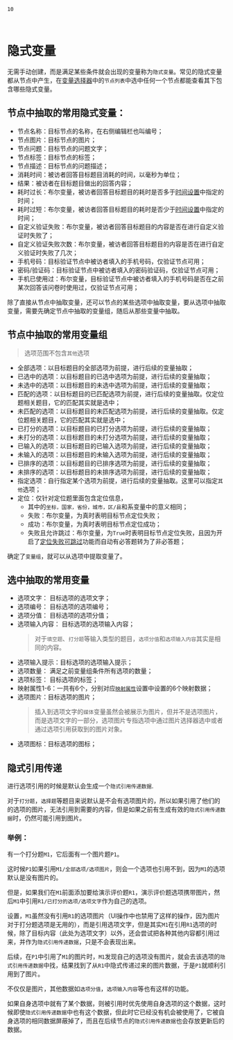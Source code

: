 ```index
10
```
```tag

```
```summary
```

# 隐式变量
无需手动创建，而是满足某些条件就会出现的变量称为`隐式变量`。常见的隐式变量都从节点中产生，在[变量选择器](./usage.md#变量选择器)中的`节点列表`中选中任何一个节点都能查看其下包含哪些隐式变量。

## 节点中抽取的常用隐式变量：
+ 节点名称：目标节点的名称，在右侧编辑栏也叫编号；
+ 节点图片：目标节点的图片；
+ 节点问题：目标节点的问题文字；
+ 节点标签：目标节点的标签；
+ 节点描述：目标节点的问题描述；
+ 消耗时间：被访者回答目标题目消耗的时间，以毫秒为单位；
+ 结果：被访者在目标题目做出的回答内容；
+ 耗时过长：布尔变量，被访者回答目标题目的耗时是否多于[时间设置](../timing/concept.md)中指定的时间；
+ 耗时过短：布尔变量，被访者回答目标题目的耗时是否少于[时间设置](../timing/concept.md)中指定的时间；
+ 自定义验证失败：布尔变量，被访者回答目标题目的内容是否在进行自定义验证时失败了；
+ 自定义验证失败次数：布尔变量，被访者回答目标题目的内容是否在进行自定义验证时失败了几次；
+ 手机号码：目标验证节点中被访者填入的手机号码，仅验证节点可用；
+ 密码/验证码：目标验证节点中被访者填入的密码验证码，仅验证节点可用；
+ 手机已使用过：布尔变量，目标验证节点中被访者填入的手机号码是否在之前某次回答该问卷时使用过，仅验证节点可用；

除了直接从节点中抽取变量，还可以节点的某些选项中抽取变量，要从选项中抽取变量，需要先确定节点中抽取的变量组，随后从那些变量中抽取。

## 节点中抽取的常用变量组
> 选项范围不包含`其他`选项

+ 全部选项：以目标题目的全部选项为前提，进行后续的变量抽取；
+ 已选中的选项：以目标题目的已选中选项为前提，进行后续的变量抽取；
+ 未选中的选项：以目标题目的未选中选项为前提，进行后续的变量抽取；
+ 匹配的选项：以目标题目的已匹配选项为前提，进行后续的变量抽取。仅定位题相关题目，它的匹配其实就是选中；
+ 未匹配的选项：以目标题目的未匹配选项为前提，进行后续的变量抽取。仅定位题相关题目，它的匹配其实就是选中；
+ 已打分的选项：以目标题目的已打分选项为前提，进行后续的变量抽取；
+ 未打分的选项：以目标题目的未打分选项为前提，进行后续的变量抽取；
+ 已输入的选项：以目标题目的已输入选项为前提，进行后续的变量抽取；
+ 未输入的选项：以目标题目的未输入选项为前提，进行后续的变量抽取；
+ 已排序的选项：以目标题目的已排序选项为前提，进行后续的变量抽取；
+ 未排序的选项：以目标题目的未排序选项为前提，进行后续的变量抽取；
+ 指定选项：自行指定某个选项为前提，进行后续的变量抽取。这里可以指定`其他`选项；
+ 定位：仅针对定位题里面包含定位信息，
    + 其中的`坐标，国家，省份，城市，区/县`和系变量中的意义相同；
    + 失败：布尔变量，为真时表明目标节点定位失败；
    + 成功：布尔变量，为真时表明目标节点定位成功；
    + 失败且允许跳过：布尔变量，为`True`时表明目标节点定位失败，且因为开启了[定位失败可跳过](../nodes/location.md#定位方式)功能而自动有必答题转为了非必答题；
  

确定了`变量组`，就可以从选项中提取变量了。

## 选中抽取的常用变量
+ 选项文字： 目标选项的选项文字；
+ 选项编号： 目标选项的选项编号；
+ 选项分值： 目标选项的选项分值；
+ 选项输入内容： 目标选项的选项输入内容；
   > 对于`填空题`、`打分题`等输入类型的题目，`选项分值`和`选项输入内容`其实是相同的内容。
+ 选项输入提示：目标选项的选项输入提示；
+ 选项数量： 满足之前变量组条件所有选项的数量；
+ 选项标签： 目标选项的标签；
+ 映射属性1-6：一共有6个，分别对应[`映射属性`](../logic/option-mapping.md)设置中设置的6个映射数据；
+ 选项图片：目标选项的图片；
    > 插入到选项文字的`媒体`变量虽然会被展示为图片，但并不是选项图片，而是选项文字的一部分，选项图片专指选项中通过图片选择器选中或者通过选项引用获取到的图片对象。
+ 选项图标：目标选项的图标；


## 隐式引用传递

进行选项引用的时候是默认会生成一个`隐式引用传递数据`.

对于`打分题`，`选择题`等题目来说默认是不会有选项图片的，所以如果引用了他们的的选项的图片，无法引用到需要的内容，但是如果之前有生成有效的`隐式引用传递数据`时，仍然可能引用到图片。

### 举例：
有一个打分题`M1`，它后面有一个图片题`P1`。

这时候`P1`如果引用`M1/全部选项/选项图片`，则会一个选项也引用不到，因为`M1`的选项默认是没有图片的。

但是，如果我们在`M1`前面添加要给演示评价题`R1`，演示评价题选项携带图片，然后`M1`中引用`R1/已打分的选项/选项文字`作为自己的选项。

设置，`M1`虽然没有引用`R1`的选项图片（UI操作中也禁用了这样的操作，因为图片对于打分题选项是无用的），而是引用选项文字，但是其实`M1`在引用`R1`选项的时候，除了目标内容（此处为选项文字）以外，还会尝试把各种其他内容都引用过来，并作为`隐式引用传递数据`，只是不会表现出来。

后续，在`P1`中引用了`M1`的图片时，`M1`发现自己的选项没有图片，就会去该选项的`隐式引用传递数据`中找，结果找到了从`R1`中隐式传递过来的图片数据，于是`P1`就顺利引用到了图片。

不仅仅是图片，其他数据如`选项分值`，`选项输入内容`等也有这样的功能。

如果自身选项中就有了某个数据，则被引用时优先使用自身选项的这个数据，这时候即使`隐式引用传递数据`中也有这个数据，但此时它已经没有机会被使用了，它被自身选项的相同数据屏蔽掉了，而且在后续节点的`隐式引用传递数据`也会存放更新后的数据。